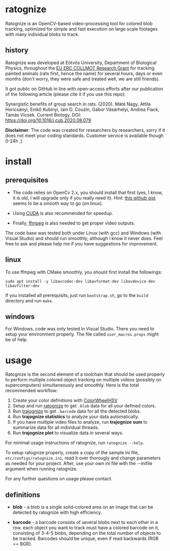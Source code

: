 # ratognize

Ratognize is an OpenCV-based video-processing tool for colored blob tracking, optimized for simple and fast execution on large scale footages with many individual blobs to track.


## history

Ratognize was developed at Eötvös University, Department of Biological Physics, throughout the [EU ERC COLLMOT Research Grant](https://hal.elte.hu/flocking) for tracking painted animals (rats first, hence the name) for several hours, days or even months (don't worry, they were safe and treated well, we are still friends).

It got public on GitHub in line with open-access efforts after our
publication of the following article (please cite it if you use this repo):

Synergistic benefits of group search in rats. (2020).
Máté Nagy, Attila Horicsányi, Enikő Kubinyi, Iain D. Couzin,
Gábor Vásárhelyi, Andrea Flack, Tamás Vicsek.
Current Biology. DOI: https://doi.org/10.1016/j.cub.2020.08.079

**Disclaimer**: The code was created for researchers by researchers, sorry if it does not meet your coding standards. Customer service is available though 0-24h ;)


# install

## prerequisites

* The code relies on OpenCv 2.x, you should install that first (yes, I know, it is old, I will upgrade only if you really need it).
Hint: [this github gist](https://gist.github.com/arthurbeggs/06df46af94af7f261513934e56103b30) seems to be a smooth way to go (on linux).

* Using [CUDA](https://developer.nvidia.com/cuda-zone) is also recommended for speedup.

* Finally, [ffmpeg](https://ffmpeg.org/) is also needed to get proper video outputs. 

The code base was tested both under Linux (with gcc) and Windows (with Visual Studio) and should run smoothly, although I know it never does. Feel free to ask and please help me if you have suggestions for improvement. 

## linux 

To use ffmpeg with CMake smoothly, you should first install the followings:

```
sudo apt install -y libavcodec-dev libavformat-dev libavdevice-dev libavfilter-dev
```

If you installed all prerequisits, just run `bootstrap.sh`, go to the `build` directory and run `make`.

## windows

For Windows, code was only tested in Visual Studio. There you need to setup your environment properly. The file called `user_macros.props` might be of help.


# usage

Ratognize is the second element of a toolchain that should be used properly to perform multiple colored object tracking on multiple videos (possibly on supercomputers) simultaneously and smoothly. Here is the total recommended workflow:

1. Create your color definitions with [ColorWheelHSV](https://github.com/vasarhelyi/ColorWheelHSV)
2. Setup and run [ratognize](https://github.com/vasarhelyi/ratognize) to get `.blob` data for all your defined colors.
3. Run [trajognize](https://github.com/vasarhelyi/trajognize) to get `.barcode` data for all the detected blobs.
4. Run **trajognize statistics** to analyze your data automatically.
5. If you have multiple video files to analyze, run **trajognize sum** to summarize data for all individual threads.
6. Run **trajognize plot** to visualize data in several ways.

For minimal usage instructions of ratognize, run `ratognize --help`.

To setup ratognize properly, create a copy of the sample ini file,
`etc/configs/ratognize.ini`, read it over thorougly and change parameters as
needed for your project. After, use your own ini file with the
--inifile argument when running ratognize.

For any further questions on usage please contact.

## definitions

* **blob** - a blob is a single solid-colored area on an image that can be detected by ratognize with high efficiency.

* **barcode** - a barcode consists of several blobs next to each other in a row.
  each object you want to track must have a colored barcode on it, consisting
  of 3-4-5 blobs, depending on the total number of objects to be tracked.
  Barcodes should be unique, even if read backwards (RGB == BGR).
